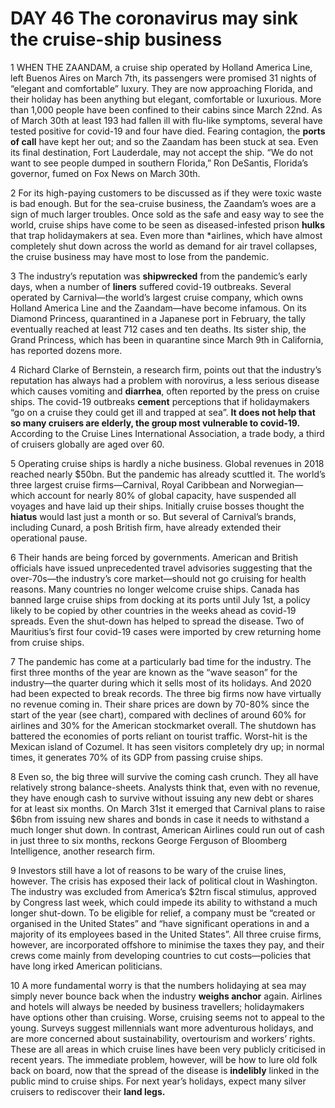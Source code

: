 # DAY 46 The coronavirus may sink the cruise-ship business
1 WHEN THE ZAANDAM, a cruise ship operated by Holland America Line, left Buenos Aires on March 7th, its passengers were promised 31 nights of “elegant and comfortable” luxury. They are now approaching Florida, and their holiday has been anything but elegant, comfortable or luxurious. More than 1,000 people have been confined to their cabins since March 22nd. As of March 30th at least 193 had fallen ill with flu-like symptoms, several have tested positive for covid-19 and four have died. Fearing contagion, the **ports of call** have kept her out; and so the Zaandam has been stuck at sea. Even its final destination, Fort Lauderdale, may not accept the ship. “We do not want to see people dumped in southern Florida,” Ron DeSantis, Florida’s governor, fumed on Fox News on March 30th.

2 For its high-paying customers to be discussed as if they were toxic waste is bad enough. But for the sea-cruise business, the Zaandam’s woes are a sign of much larger troubles. Once sold as the safe and easy way to see the world, cruise ships have come to be seen as diseased-infested prison **hulks** that trap holidaymakers at sea. Even more than *airlines, which have almost completely shut down across the world as demand for air travel collapses, the cruise business may have most to lose from the pandemic.

3 The industry’s reputation was **shipwrecked** from the pandemic’s early days, when a number of **liners** suffered covid-19 outbreaks. Several operated by Carnival—the world’s largest cruise company, which owns Holland America Line and the Zaandam—have become infamous. On its Diamond Princess, quarantined in a Japanese port in February, the tally eventually reached at least 712 cases and ten deaths. Its sister ship, the Grand Princess, which has been in quarantine since March 9th in California, has reported dozens more.

4 Richard Clarke of Bernstein, a research firm, points out that the industry’s reputation has always had a problem with norovirus, a less serious disease which causes vomiting and **diarrhea**, often reported by the press on cruise ships. The covid-19 outbreaks **cement** perceptions that if holidaymakers “go on a cruise they could get ill and trapped at sea”. **It does not help that so many cruisers are elderly, the group most vulnerable to covid-19.** According to the Cruise Lines International Association, a trade body, a third of cruisers globally are aged over 60.

5 Operating cruise ships is hardly a niche business. Global revenues in 2018 reached nearly $50bn. But the pandemic has already scuttled it. The world’s three largest cruise firms—Carnival, Royal Caribbean and Norwegian—which account for nearly 80% of global capacity, have suspended all voyages and have laid up their ships. Initially cruise bosses thought the **hiatus** would last just a month or so. But several of Carnival’s brands, including Cunard, a posh British firm, have already extended their operational pause.

6 Their hands are being forced by governments. American and British officials have issued unprecedented travel advisories suggesting that the over-70s—the industry’s core market—should not go cruising for health reasons. Many countries no longer welcome cruise ships. Canada has banned large cruise ships from docking at its ports until July 1st, a policy likely to be copied by other countries in the weeks ahead as covid-19 spreads. Even the shut-down has helped to spread the disease. Two of Mauritius’s first four covid-19 cases were imported by crew returning home from cruise ships.

7 The pandemic has come at a particularly bad time for the industry. The first three months of the year are known as the “wave season” for the industry—the quarter during which it sells most of its holidays. And 2020 had been expected to break records. The three big firms now have virtually no revenue coming in. Their share prices are down by 70-80% since the start of the year (see chart), compared with declines of around 60% for airlines and 30% for the American stockmarket overall. The shutdown has battered the economies of ports reliant on tourist traffic. Worst-hit is the Mexican island of Cozumel. It has seen visitors completely dry up; in normal times, it generates 70% of its GDP from passing cruise ships.

8 Even so, the big three will survive the coming cash crunch. They all have relatively strong balance-sheets. Analysts think that, even with no revenue, they have enough cash to survive without issuing any new debt or shares for at least six months. On March 31st it emerged that Carnival plans to raise $6bn from issuing new shares and bonds in case it needs to withstand a much longer shut down. In contrast, American Airlines could run out of cash in just three to six months, reckons George Ferguson of Bloomberg Intelligence, another research firm.

9 Investors still have a lot of reasons to be wary of the cruise lines, however. The crisis has exposed their lack of political clout in Washington. The industry was excluded from America’s $2trn fiscal stimulus, approved by Congress last week, which could impede its ability to withstand a much longer shut-down. To be eligible for relief, a company must be “created or organised in the United States” and “have significant operations in and a majority of its employees based in the United States”. All three cruise firms, however, are incorporated offshore to minimise the taxes they pay, and their crews come mainly from developing countries to cut costs—policies that have long irked American politicians.

10 A more fundamental worry is that the numbers holidaying at sea may simply never bounce back when the industry **weighs anchor** again. Airlines and hotels will always be needed by business travellers; holidaymakers have options other than cruising. Worse, cruising seems not to appeal to the young. Surveys suggest millennials want more adventurous holidays, and are more concerned about sustainability, overtourism and workers’ rights. These are all areas in which cruise lines have been very publicly criticised in recent years. The immediate problem, however, will be how to lure old folk back on board, now that the spread of the disease is **indelibly** linked in the public mind to cruise ships. For next year’s holidays, expect many silver cruisers to rediscover their **land legs.**

